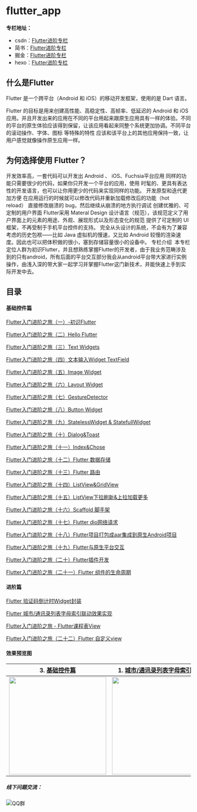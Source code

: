# flutter_app
**专栏地址：** 
- csdn：[Flutter进阶专栏](https://blog.csdn.net/xieluoxixi/column/info/29778)
- 简书：[Flutter进阶专栏](https://www.jianshu.com/c/06cb6b5b177f)
- 掘金：[Flutter进阶专栏](https://juejin.im/user/5cb416cef265da03893286ea/posts)
- hexo：[Flutter进阶专栏](https://my-flutter.github.io/)



## 什么是Flutter
Flutter 是一个跨平台（Android 和 iOS）的移动开发框架，使用的是 Dart 语言。

Flutter 的目标是用来创建高性能、高稳定性、高帧率、低延迟的 Android 和 iOS 应用。并且开发出来的应用在不同的平台用起来跟原生应用具有一样的体验。不同的平台的原生体验应该得到保留，让该应用看起来同整个系统更加协调。不同平台的滚动操作、字体、图标 等特殊的特性 应该和该平台上的其他应用保持一致，让用户感觉就像操作原生应用一样。

## 为何选择使用 Flutter？
开发效率高，一套代码可以开发出 Android 、 iOS、Fuchsia平台应用
同样的功能只需要很少的代码，如果你只开发一个平台的应用，使用 时髦的、更具有表达性的开发语言，也可以让你用更少的代码来实现同样的功能。
开发原型和迭代更加方便
在应用运行的时候就可以修改代码并重新加载修改后的功能（hot reload）
直接修改崩溃的 bug，然后继续从崩溃的地方执行调试
创建优雅的、可定制的用户界面
Flutter采用 Materal Design 设计语言（规范），该规范定义了用户界面上的元素的用途、外观、展现形式以及形态变化的规范
提供了可定制的 UI 框架，不再受制于手机平台控件的支持。
完全从头设计的系统，不会有为了兼容考虑的历史包袱——比如 Java 虚拟机的慢速，又比如 Android 较慢的渲染速度。因此也可以把体积做的很小，塞到存储容量很小的设备中。
专栏介绍
 本专栏定位人群为初识Flutter，并且想熟练掌握Flutter的开发者，由于我业务范畴涉及到的只有android，所有后面的平台交互部分我会从android平台带大家进行实例操作，由浅入深的带大家一起学习并掌握Flutter这门新技术，并能快速上手到实际开发中去。


## 目录
#### 基础控件篇

[ Flutter入门进阶之旅（一）-初识Flutter ](https://blog.csdn.net/xieluoxixi/article/details/84068594)

[Flutter入门进阶之旅（二）Hello Flutter](https://blog.csdn.net/xieluoxixi/article/details/84102514)

[Flutter入门进阶之旅（三）Text Widgets](https://blog.csdn.net/xieluoxixi/article/details/84242706)

[Flutter入门进阶之旅（四）文本输入Widget TextField](https://blog.csdn.net/xieluoxixi/article/details/84317255)

[Flutter入门进阶之旅（五）Image Widget](https://blog.csdn.net/xieluoxixi/article/details/84750418)

[Flutter入门进阶之旅（六）Layout Widget](https://blog.csdn.net/xieluoxixi/article/details/85052636)

[Flutter入门进阶之旅（七）GestureDetector](https://blog.csdn.net/xieluoxixi/article/details/85236984)

[Flutter入门进阶之旅（八）Button Widget](https://blog.csdn.net/xieluoxixi/article/details/85265529)

[Flutter入门进阶之旅（九）StatelessWidget & StatefullWidget](https://blog.csdn.net/xieluoxixi/article/details/85851298)

[Flutter入门进阶之旅（十）Dialog&Toast](https://blog.csdn.net/xieluoxixi/article/details/86139313)

[Flutter入门进阶之旅（十一）Index&Chose](https://blog.csdn.net/xieluoxixi/article/details/86506437)

[Flutter入门进阶之旅（十二）Flutter 数据存储](https://blog.csdn.net/xieluoxixi/article/details/86655016)

[Flutter入门进阶之旅（十三）Flutter 路由](https://blog.csdn.net/xieluoxixi/article/details/87603518)

[Flutter入门进阶之旅（十四）ListView&GridView](https://blog.csdn.net/xieluoxixi/article/details/88235656)

[Flutter入门进阶之旅（十五）ListView下拉刷新&上拉加载更多](https://blog.csdn.net/xieluoxixi/article/details/89214068)

[Flutter入门进阶之旅（十六）Scaffold 脚手架](https://blog.csdn.net/xieluoxixi/article/details/90289367)

[Flutter入门进阶之旅（十七）Flutter dio网络请求](https://blog.csdn.net/xieluoxixi/article/details/96132854)

[Flutter入门进阶之旅（十八）Flutter项目打包成aar集成到原生Android项目](https://blog.csdn.net/xieluoxixi/article/details/102579088)

[Flutter入门进阶之旅（十九）Flutter与原生平台交互](https://blog.csdn.net/xieluoxixi/article/details/103048991)

[Flutter入门进阶之旅（二十）Flutter插件开发](https://blog.csdn.net/xieluoxixi/article/details/103902322)

[Flutter入门进阶之旅（二十一）Flutter 组件的生命周期](https://blog.csdn.net/xieluoxixi/article/details/111867940)


#### 进阶篇

[Flutter 验证码倒计时Widget封装](https://blog.csdn.net/xieluoxixi/article/details/104552521)

[Flutter 城市/通讯录列表字母索引联动效果实现](https://blog.csdn.net/xieluoxixi/article/details/105853662)

[Flutter入门进阶之旅 - Flutter课程表View](https://blog.csdn.net/xieluoxixi/article/details/116130085)

[Flutter入门进阶之旅（二十二）Flutter 自定义view](https://blog.csdn.net/xieluoxixi/article/details/119953009)


#### 效果预览图

|3. [基础控件篇](https://blog.csdn.net/xieluoxixi/category_9281251.html)|1. [城市/通讯录列表字母索引联动](https://blog.csdn.net/xieluoxixi/article/details/105853662)|2. [Flutter课程表View](https://blog.csdn.net/xieluoxixi/article/details/116130085)|
|----|---|---|
|<img width="265" src="https://github.com/xiedong11/flutter_app/blob/master/images/flutter_widget.gif"/>|<img width="265" src="https://github.com/xiedong11/flutter_app/blob/master/images/code_scroll.gif"/>|<img width="265" src="https://github.com/xiedong11/flutter_app/blob/master/images/syllabus.gif"/>|


##### 线下问题交流：
![QQ群](https://github.com/xiedong11/flutter_app/blob/master/images/qq_group.png)







